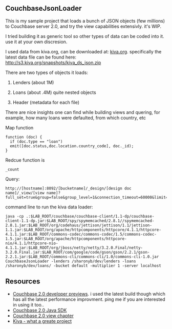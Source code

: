 ## CouchbaseJsonLoader

This is my sample project that loads a bunch of JSON objects (few millions) to Couchbase server 2.0, and try the view capabilities extensivly. it's WIP. <p>

I tried building it as generic tool so other types of data can be coded into it. use it at your own discresion. <p>
I used data from kiva.org, can be downloaded at: [kiva.org](builds.kiva.org). specifically the latest data file can be found here: http://s3.kiva.org/snapshots/kiva_ds_json.zip <p>
There are two types of objects it loads: <p>
1. Lenders (about 1M) <p>
2. Loans (about .4M) quite nested objects <p>
3. Header (metadata for each file) <p>

There are nice insights one can find while building views and quering, for example, how many loans were defaulted, from which country, etc <p>

Map function
```JS
function (doc) {
  if (doc.type == "loan")
  emit([doc.status,doc.location.country_code], doc._id);
}
```
Redcue function is 
```
_count
```
Query: 
```
http://[hostname]:8092/[bucketname]/_design/[design doc name]/_view/[view name]?full_set=true&group=false&group_level=1&connection_timeout=60000&limit=10&skip=0
```

command line to run the  kiva data loader:
```
java -cp .:$LAB_ROOT/couchbase/couchbase-client/1.1-dp/couchbase-client-1.1-dp.jar:$LAB_ROOT/spy/spymemcached/2.8.1//spymemcached-2.8.1.jar:$LAB_ROOT/org/codehaus/jettison/jettison/1.1/jettison-1.1.jar:$LAB_ROOT/org/apache/httpcomponents/httpcore/4.1.1/httpcore-4.1.1.jar:$LAB_ROOT/commons-codec/commons-codec/1.5/commons-codec-1.5.jar:$LAB_ROOT/org/apache/httpcomponents/httpcore-nio/4.1.1/httpcore-nio-4.1.1.jar:$LAB_ROOT/org/jboss/netty/netty/3.2.0.Final/netty-3.2.0.Final.jar:$LAB_ROOT/com/google/code/gson/gson/2.2.1/gson-2.2.1.jar:$LAB_ROOT/commons-cli/commons-cli/1.0/commons-cli-1.0.jar CouchbaseJsonLoader -lenders /sharonyb/dev/lenders -loans /sharonyb/dev/loans/ -bucket default -multiplier 1 -server localhost
```

## Resources
   * [Couchbase 2.0 developer previews](http://www.couchbase.com/download). i used the latest build though which has all the latest performance improvment. ping me if you are interested in using it too..
   * [Couchbase 2.0 Java SDK](http://www.couchbase.com/docs/couchbase-sdk-java-1.1/index.html)
   * [Couchbase 2.0 view chapter](http://www.couchbase.com/docs/couchbase-sdk-java-1.1/index.html)
   * [Kiva - what a greate project](http://www.kiva.org/)


